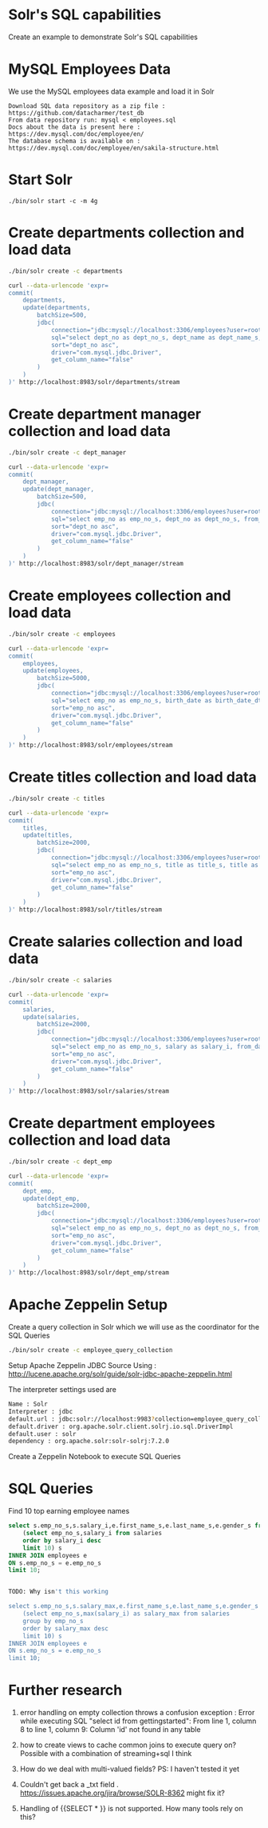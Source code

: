 # Solr's SQL capabilities

Create an example to demonstrate Solr's SQL capabilities 


# MySQL Employees Data
We use the MySQL employees data example and load it in Solr

```properties
Download SQL data repository as a zip file : https://github.com/datacharmer/test_db
From data repository run: mysql < employees.sql
Docs about the data is present here : https://dev.mysql.com/doc/employee/en/
The database schema is available on : https://dev.mysql.com/doc/employee/en/sakila-structure.html
```

# Start Solr

```properties
./bin/solr start -c -m 4g
```



# Create departments collection and load data

```bash
./bin/solr create -c departments

curl --data-urlencode 'expr=
commit(
    departments,
    update(departments,
        batchSize=500,
        jdbc(
            connection="jdbc:mysql://localhost:3306/employees?user=root",
            sql="select dept_no as dept_no_s, dept_name as dept_name_s, dept_name as dept_name_txt from departments",
            sort="dept_no asc",
            driver="com.mysql.jdbc.Driver",
            get_column_name="false"
        )
    )
)' http://localhost:8983/solr/departments/stream
```

# Create department manager collection and load data

```bash
./bin/solr create -c dept_manager

curl --data-urlencode 'expr=
commit(
    dept_manager,
    update(dept_manager,
        batchSize=500,
        jdbc(
            connection="jdbc:mysql://localhost:3306/employees?user=root",
            sql="select emp_no as emp_no_s, dept_no as dept_no_s, from_date as from_date_dt, to_date as to_date_dt from dept_manager",
            sort="dept_no asc",
            driver="com.mysql.jdbc.Driver",
            get_column_name="false"
        )
    )
)' http://localhost:8983/solr/dept_manager/stream
```

# Create employees collection and load data

```bash
./bin/solr create -c employees

curl --data-urlencode 'expr=
commit(
    employees,
    update(employees,
        batchSize=5000,
        jdbc(
            connection="jdbc:mysql://localhost:3306/employees?user=root",
            sql="select emp_no as emp_no_s, birth_date as birth_date_dt, first_name as first_name_s, last_name as last_name_s, gender as gender_s, hire_date as hire_date_dt from employees",
            sort="emp_no asc",
            driver="com.mysql.jdbc.Driver",
            get_column_name="false"
        )
    )
)' http://localhost:8983/solr/employees/stream
```

# Create titles collection and load data

```bash
./bin/solr create -c titles

curl --data-urlencode 'expr=
commit(
    titles,
    update(titles,
        batchSize=2000,
        jdbc(
            connection="jdbc:mysql://localhost:3306/employees?user=root",
            sql="select emp_no as emp_no_s, title as title_s, title as title_txt, from_date as from_date_dt, to_date as to_date_dt from titles",
            sort="emp_no asc",
            driver="com.mysql.jdbc.Driver",
            get_column_name="false"
        )
    )
)' http://localhost:8983/solr/titles/stream
```

# Create salaries collection and load data

```bash
./bin/solr create -c salaries

curl --data-urlencode 'expr=
commit(
    salaries,
    update(salaries,
        batchSize=2000,
        jdbc(
            connection="jdbc:mysql://localhost:3306/employees?user=root",
            sql="select emp_no as emp_no_s, salary as salary_i, from_date as from_date_dt, to_date as to_date_dt from salaries",
            sort="emp_no asc",
            driver="com.mysql.jdbc.Driver",
            get_column_name="false"
        )
    )
)' http://localhost:8983/solr/salaries/stream
```

# Create department employees collection and load data

```bash
./bin/solr create -c dept_emp

curl --data-urlencode 'expr=
commit(
    dept_emp,
    update(dept_emp,
        batchSize=2000,
        jdbc(
            connection="jdbc:mysql://localhost:3306/employees?user=root",
            sql="select emp_no as emp_no_s, dept_no as dept_no_s, from_date as from_date_dt, to_date as to_date_dt from dept_emp",
            sort="emp_no asc",
            driver="com.mysql.jdbc.Driver",
            get_column_name="false"
        )
    )
)' http://localhost:8983/solr/dept_emp/stream
```

# Apache Zeppelin Setup


Create a query collection in Solr which we will use as the coordinator for the SQL Queries

```bash
./bin/solr create -c employee_query_collection
```

Setup Apache Zeppelin JDBC Source Using : http://lucene.apache.org/solr/guide/solr-jdbc-apache-zeppelin.html

The interpreter settings used are

```bash
Name : Solr
Interpreter : jdbc
default.url : jdbc:solr://localhost:9983?collection=employee_query_collection
default.driver : org.apache.solr.client.solrj.io.sql.DriverImpl
default.user : solr
dependency : org.apache.solr:solr-solrj:7.2.0

```

Create a Zeppelin Notebook to execute SQL Queries

# SQL Queries


Find 10 top earning employee names

```sql
select s.emp_no_s,s.salary_i,e.first_name_s,e.last_name_s,e.gender_s from 
    (select emp_no_s,salary_i from salaries
    order by salary_i desc
    limit 10) s
INNER JOIN employees e
ON s.emp_no_s = e.emp_no_s
limit 10;


TODO: Why isn't this working 

select s.emp_no_s,s.salary_max,e.first_name_s,e.last_name_s,e.gender_s from 
    (select emp_no_s,max(salary_i) as salary_max from salaries 
    group by emp_no_s
    order by salary_max desc
    limit 10) s
INNER JOIN employees e
ON s.emp_no_s = e.emp_no_s
limit 10;
```

# Further research

1. error handling on empty collection throws a confusion exception  :
   Error while executing SQL "select id from gettingstarted": From line 1, column 8 to line 1, column 9: Column 'id' not found in any table
   
2. how to create views to cache common joins to execute query on? Possible with a combination of streaming+sql I think

3. How do we deal with multi-valued fields? PS: I haven't tested it yet

4. Couldn't get back a _txt field . https://issues.apache.org/jira/browse/SOLR-8362 might fix it?

5. Handling of {{SELECT * }} is not supported. How many tools rely on this? 